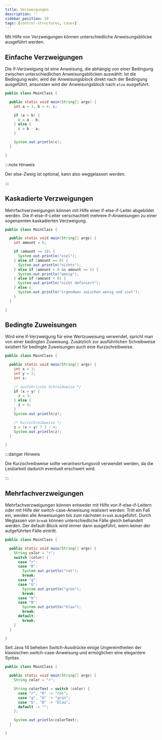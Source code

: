 ```yaml
---
title: Verzweigungen
description: ''
sidebar_position: 10
tags: [control-structures, cases]
---
```


Mit Hilfe von Verzweigungen können unterschiedliche Anweisungsblöcke ausgeführt
werden.

## Einfache Verzweigungen

Die if-Verzweigung ist eine Anweisung, die abhängig von einer Bedingung zwischen
unterschiedlichen Anweisungsblöcken auswählt: Ist die Bedingung wahr, wird der
Anweisungsblock direkt nach der Bedingung ausgeführt, ansonsten wird der
Anweisungsblock nach `else` ausgeführt.

```java title="MainClass.java" showLineNumbers
public class MainClass {

  public static void main(String[] args) {
    int a = 3, b = 4, c;

    if (a > b) {
      c = a - b;
    } else {
      c = b - a;
    }

    System.out.println(c);
  }

}
```

:::note Hinweis

Der else-Zweig ist optional, kann also weggelassen werden.

:::

## Kaskadierte Verzweigungen

Mehrfachverzweigungen können mit Hilfe einer if-else-if-Leiter abgebildet
werden. Die if-else-if-Leiter verschachtelt mehrere if-Anweisungen zu einer
sogenannten kaskadierten Verzweigung.

```java title="MainClass.java" showLineNumbers
public class MainClass {

  public static void main(String[] args) {
    int amount = 6;

    if (amount >= 10) {
      System.out.println("viel");
    } else if (amount == 0) {
      System.out.println("nichts");
    } else if (amount > 0 && amount <= 5) {
      System.out.println("wenig");
    } else if (amount < 0) {
      System.out.println("nicht definiert");
    } else {
      System.out.println("irgendwas zwischen wenig und viel");
    }
  }

}
```

## Bedingte Zuweisungen

Wird eine if-Verzweigung für eine Wertzuweisung verwendet, spricht man von einer
bedingten Zuweisung. Zusätzlich zur ausführlichen Schreibweise existiert für
bedingte Zuweisungen auch eine Kurzschreibweise.

```java title="MainClass.java" showLineNumbers
public class MainClass {

  public static void main(String[] args) {
    int x = 1;
    int y = 2;
    int z;

    /* ausführliche Schreibweise */
    if (x > y) {
      z = 3;
    } else {
      z = 4;
    }
    System.out.println(z);

    /* Kurzschreibweise */
    z = (x > y) ? 3 : 4;
    System.out.println(z);
  }

}
```

:::danger Hinweis

Die Kurzschreibweise sollte verantwortungsvoll verwendet werden, da die
Lesbarkeit dadurch eventuell erschwert wird.

:::

## Mehrfachverzweigungen

Mehrfachverzweigungen können entweder mit Hilfe von if-else-if-Leitern oder mit
Hilfe der switch-case-Anweisung realisiert werden. Tritt ein Fall ein, werden
alle Anweisungen bis zum nächsten `break` ausgeführt. Durch Weglassen von
`break` können unterschiedliche Fälle gleich behandelt werden. Der default-Block
wird immer dann ausgeführt, wenn keiner der aufgeführten Fälle eintritt.

```java title="MainClass.java" showLineNumbers
public class MainClass {

  public static void main(String[] args) {
    String color = "r";
    switch (color) {
      case "r":
      case "R":
        System.out.println("rot");
        break;
      case "g":
      case "G":
        System.out.println("grün");
        break;
      case "b":
      case "B":
        System.out.println("blau");
        break;
      default:
        break;
    }
  }

}
```

Seit Java 14 beheben Switch-Ausdrücke einige Ungereimtheiten der klassischen
switch-case-Anweisung und ermöglichen eine elegantere Syntax.

```java title="MainClass.java" showLineNumbers
public class MainClass {

  public static void main(String[] args) {
    String color = "r";

    String colorText = switch (color) {
      case "r", "R" -> "rot";
      case "g", "G" -> "grün";
      case "b", "B" -> "blau";
      default -> "";
    };

    System.out.println(colorText);
  }

}
```
